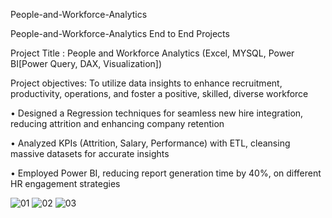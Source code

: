 People-and-Workforce-Analytics

People-and-Workforce-Analytics End to End Projects



Project Title : People and Workforce Analytics (Excel, MYSQL, Power BI[Power Query, DAX, Visualization])



Project objectives: To utilize data insights to enhance recruitment, productivity, operations, and foster a positive, skilled, diverse workforce


•	Designed a Regression techniques for seamless new hire integration, reducing attrition and enhancing company retention

•	Analyzed KPIs (Attrition, Salary, Performance) with ETL, cleansing massive datasets for accurate insights

•	Employed Power BI, reducing report generation time by 40%,  on different HR engagement strategies


![01](https://github.com/Arijit787/Supply-Chain-and-Operations-Optimization-Analytics/assets/108357674/b83c8975-a2af-4074-92dd-70a986457068)
![02](https://github.com/Arijit787/Supply-Chain-and-Operations-Optimization-Analytics/assets/108357674/e259462a-db32-43c5-a3dc-6f0d7995d02b)
![03](https://github.com/Arijit787/Supply-Chain-and-Operations-Optimization-Analytics/assets/108357674/afca70ef-c9c4-4573-91fb-686067c72048)
